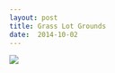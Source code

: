 ```yaml
---
layout: post
title: Grass Lot Grounds
date:  2014-10-02
---
```


![](https://infinit.io/link/vokoiva/YdhTbz6.jpg)